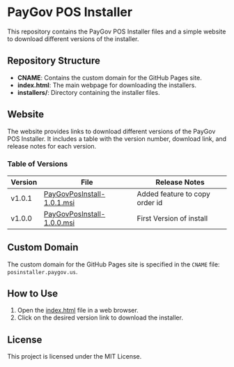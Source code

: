 # PayGov POS Installer

This repository contains the PayGov POS Installer files and a simple website to download different versions of the installer.

## Repository Structure

- **CNAME**: Contains the custom domain for the GitHub Pages site.
- **index.html**: The main webpage for downloading the installers.
- **installers/**: Directory containing the installer files.

## Website

The website provides links to download different versions of the PayGov POS Installer. It includes a table with the version number, download link, and release notes for each version.

### Table of Versions

| Version | File | Release Notes |
| ------- | ---- | ------------- |
| v1.0.1  | [PayGovPosInstall-1.0.1.msi](installers/PayGovPosInstall-1.0.1.msi) | Added feature to copy order id |
| v1.0.0  | [PayGovPosInstall-1.0.0.msi](installers/PayGovPosInstall-1.0.0.msi) | First Version of install |

## Custom Domain

The custom domain for the GitHub Pages site is specified in the `CNAME` file: `posinstaller.paygov.us`.

## How to Use

1. Open the [index.html](index.html) file in a web browser.
2. Click on the desired version link to download the installer.

## License

This project is licensed under the MIT License.